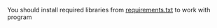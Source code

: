 You should install required libraries from [requirements.txt](https://github.com/Mir-Yuchi/AnimeCharacterSearcher/blob/main/requirments.tx) to work with program